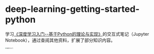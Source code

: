 # deep-learning-getting-started-python
学习[《深度学习入门--基于Python的理论与实现》](https://book.douban.com/subject/30270959/)的交互式笔记（Jupyter Notebook），通过查阅其他资料，扩展了部分知识内容。

<img src="https://github.com/gearhere/deep-learning-getting-started-python/blob/master/s29815955.jpg" alt="深度学习入门" style="zoom: 25%;" />

